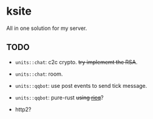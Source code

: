# ksite

All in one solution for my server.

## TODO

- `units::chat`: c2c crypto. ~~try implememt the RSA~~.

- `units::chat`: room.

- `units::qqbot`: use post events to send tick message.

- `units::qqbot`: pure-rust ~~using [ricq](https://github.com/lz1998/ricq)~~?

- http2?

